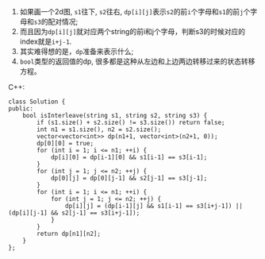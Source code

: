 
1. 如果画一个2d图, ```s1```往下, ```s2```往右, ```dp[i][j]```表示```s2```的前```i```个字母和```s1```的前```j```个字母和```s3```的配对情况;
2. 而且因为```dp[i][j]```就对应两个string的前i和j个字母，判断s3的时候对应的index就是```i+j-1```.
3. 其实难得想的是，```dp```准备来表示什么;
4. ```bool```类型的返回值的dp, 很多都是这种从左边和上边两边转移过来的状态转移方程。

C++:
```
class Solution {
public:
    bool isInterleave(string s1, string s2, string s3) {
        if (s1.size() + s2.size() != s3.size()) return false;
        int n1 = s1.size(), n2 = s2.size();
        vector<vector<int>> dp(n1+1, vector<int>(n2+1, 0));
        dp[0][0] = true;
        for (int i = 1; i <= n1; ++i) {
            dp[i][0] = dp[i-1][0] && s1[i-1] == s3[i-1];
        }
        for (int j = 1; j <= n2; ++j) {
            dp[0][j] = dp[0][j-1] && s2[j-1] == s3[j-1];
        }
        for (int i = 1; i <= n1; ++i) {
            for (int j = 1; j <= n2; ++j) {
                dp[i][j] = (dp[i-1][j] && s1[i-1] == s3[i+j-1]) || (dp[i][j-1] && s2[j-1] == s3[i+j-1]);
            }
        }
        return dp[n1][n2];
    }
};
```
